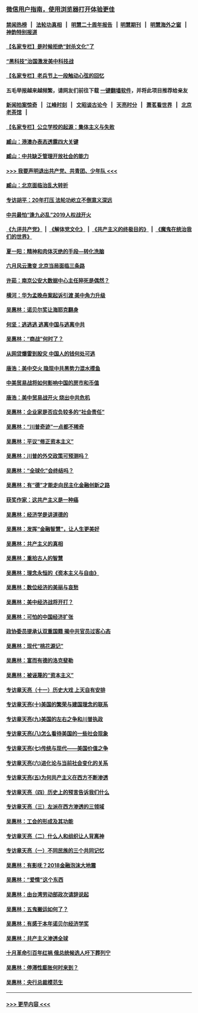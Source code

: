 ### [微信用户指南，使用浏览器打开体验更佳](https://github.com/gfw-breaker/banned-news1/blob/master/indexes/wechat-guide.md?t=0)
#### [禁闻热榜](热点新闻.md?t=0)  &nbsp;&nbsp;|&nbsp;&nbsp; [法轮功真相](https://github.com/gfw-breaker/truth/blob/master/README.md?t=0) &nbsp;&nbsp;|&nbsp;&nbsp; [明慧二十周年报告](https://github.com/gfw-breaker/mh-reports/blob/master/README.md?t=0) &nbsp;&nbsp;|&nbsp;&nbsp;[明慧期刊](https://github.com/gfw-breaker/mh-qikan) &nbsp;&nbsp;|&nbsp;&nbsp; [明慧海外之窗](https://github.com/gfw-breaker/mh-news/blob/master/README.md?t=0) &nbsp;&nbsp;|&nbsp;&nbsp; [神韵特别报道](https://github.com/gfw-breaker/mh-news/blob/master/shenyun.md?t=0)
#### [【名家专栏】是时候拒绝“封杀文化”了](../pages/nsc423/n11814093.md?t=02172103) 
#### [“黑科技”治国激发美中科技战](../pages/nsc423/n11638056.md?t=02172103) 
#### [【名家专栏】老兵节上一段触动心弦的回忆](../pages/nsc423/n11646016.md?t=02172103) 
#### 五毛举报越来越频繁，请网友们前往下载 [一键翻墙软件](https://github.com/gfw-breaker/ssr-accounts)，并将此项目推荐给亲友
#### [新闻拍案惊奇](https://github.com/gfw-breaker/banned-news1/blob/master/pages/link4.md) &nbsp;&nbsp;|&nbsp;&nbsp; [江峰时刻](https://github.com/gfw-breaker/banned-news1/blob/master/pages/link4.md) &nbsp;&nbsp;|&nbsp;&nbsp; [文昭谈古论今](https://github.com/gfw-breaker/banned-news1/blob/master/pages/link4.md) &nbsp;&nbsp;|&nbsp;&nbsp; [天亮时分](https://github.com/gfw-breaker/banned-news1/blob/master/pages/link4.md) &nbsp;&nbsp;|&nbsp;&nbsp; [萧茗看世界](https://github.com/gfw-breaker/banned-news1/blob/master/pages/link4.md) &nbsp;&nbsp;|&nbsp;&nbsp; [北京老茶馆](https://github.com/gfw-breaker/banned-news1/blob/master/pages/link4.md) &nbsp;&nbsp;|&nbsp;&nbsp; 
#### [【名家专栏】公立学校的起源：集体主义与失败](../pages/nsc423/n11601833.md?t=02172103) 
#### [臧山：港澳办表态透露四大关键](../pages/nsc423/n11421628.md?t=02172103) 
#### [臧山：中共缺乏管理开放社会的能力](../pages/nsc423/n11407457.md?t=02172103) 
#### [>>> 我要声明退出共产党、共青团、少年队 <<<](https://github.com/begood0513/goodnews/blob/master/quit/letter.md) 
#### [臧山：北京面临治乱大转折](../pages/nsc423/n11406895.md?t=02172103) 
#### [专访胡平：20年打压 法轮功屹立不倒意义深远](../pages/nsc423/n11398800.md?t=02172103) 
#### [中共最怕“逢九必乱”2019人权战开火](../pages/nsc423/n11385248.md?t=02172103) 
#### [《九评共产党》](https://github.com/begood0513/9ping.md/blob/master/README.md) &nbsp;|&nbsp; [《解体党文化》](../../../../jtdwh.md/blob/master/README.md)  &nbsp;|&nbsp; [《共产主义的终极目的》](../../../../gczydzjmd.md/blob/master/README.md) &nbsp;|&nbsp; [《魔鬼在统治我们的世界》](../../../../mgztzwmdsj.md/blob/master/README.md) 
#### [夏一阳：精神和肉体灭绝的手段—转化洗脑](../pages/nsc423/n11368250.md?t=02172103) 
#### [六月风云激变 北京当局面临三条路](../pages/nsc423/n11313668.md?t=02172103) 
#### [许茹：南京公安大数据中心主任猝死是偶然？](../pages/nsc423/n11064744.md?t=02172103) 
#### [横河：华为孟晚舟案起诉引渡 美中角力升级](../pages/nsc423/n11027230.md?t=02172103) 
#### [吴惠林：诺贝尔奖让海耶克翻身](../pages/nsc423/n10890049.md?t=02172103) 
#### [何坚：逃逃逃 逃离中国与逃离中共](../pages/nsc423/n10592891.md?t=02172103) 
#### [吴惠林：“商战”何时了？](../pages/nsc423/n10573558.md?t=02172103) 
#### [从网贷爆雷到股灾 中国人的钱何处可逃](../pages/nsc423/n10572800.md?t=02172103) 
#### [唐浩：美中交火 隐现中共黑势力混水摸鱼](../pages/nsc423/n10544040.md?t=02172103) 
#### [中美贸易战将如何影响中国的房市和币值](../pages/nsc423/n10543697.md?t=02172103) 
#### [唐浩：美中贸易战开火 烧出中共危机](../pages/nsc423/n10540126.md?t=02172103) 
#### [吴惠林：企业家是否应负较多的“社会责任”](../pages/nsc423/n10535022.md?t=02172103) 
#### [吴惠林：“川普奇迹”一点都不稀奇](../pages/nsc423/n10512808.md?t=02172103) 
#### [吴惠林：平议“修正资本主义”](../pages/nsc423/n10495724.md?t=02172103) 
#### [吴惠林：川普的外交政策可预测吗？](../pages/nsc423/n10462387.md?t=02172103) 
#### [吴惠林：“全球化”会终结吗？](../pages/nsc423/n10452838.md?t=02172103) 
#### [吴惠林：有“德”才能走向民主化金融创新之路](../pages/nsc423/n10432292.md?t=02172103) 
#### [获奖作家：这共产主义是一种癌](../pages/nsc423/n10431541.md?t=02172103) 
#### [吴惠林：经济学是讲道德的](../pages/nsc423/n10398014.md?t=02172103) 
#### [吴惠林：发挥“金融智慧”，让人生更美好](../pages/nsc423/n10375019.md?t=02172103) 
#### [吴惠林：共产主义的真相](../pages/nsc423/n10351394.md?t=02172103) 
#### [吴惠林：重拾古人的智慧](../pages/nsc423/n10337691.md?t=02172103) 
#### [吴惠林：理念永恒的《资本主义与自由》](../pages/nsc423/n10316274.md?t=02172103) 
#### [吴惠林：数位经济的美丽与哀愁](../pages/nsc423/n10292946.md?t=02172103) 
#### [吴惠林：美中经济战将开打？](../pages/nsc423/n10258825.md?t=02172103) 
#### [吴惠林：可怕的中国经济扩张](../pages/nsc423/n10219147.md?t=02172103) 
#### [政协委员提承认双重国籍 揭中共官员过客心态](../pages/nsc423/n10208809.md?t=02172103) 
#### [吴惠林：现代“桃花源记”](../pages/nsc423/n10185234.md?t=02172103) 
#### [吴惠林：富而有德的洛克斐勒](../pages/nsc423/n10142264.md?t=02172103) 
#### [吴惠林：被诬蔑的“资本主义”](../pages/nsc423/n10124816.md?t=02172103) 
#### [专访章天亮（十一）历史大戏 上天自有安排](../pages/nsc423/n10094905.md?t=02172103) 
#### [专访章天亮(十)美国的繁荣与建国理念的联系](../pages/nsc423/n10094899.md?t=02172103) 
#### [专访章天亮(九)美国的左右之争和川普执政](../pages/nsc423/n10094889.md?t=02172103) 
#### [专访章天亮(八)怎么看待美国的一些社会现象](../pages/nsc423/n10094857.md?t=02172103) 
#### [专访章天亮(七)传统与现代——美国价值之争](../pages/nsc423/n10093140.md?t=02172103) 
#### [专访章天亮(六)进化论与当前社会变化的关系](../pages/nsc423/n10092036.md?t=02172103) 
#### [专访章天亮(五)为何共产主义在西方不断渗透](../pages/nsc423/n10083620.md?t=02172103) 
#### [专访章天亮（四）历史上的预言告诉我们什么](../pages/nsc423/n10083606.md?t=02172103) 
#### [专访章天亮（三）左派在西方渗透的三领域](../pages/nsc423/n10081115.md?t=02172103) 
#### [吴惠林：工会的形成及其功能](../pages/nsc423/n10080633.md?t=02172103) 
#### [专访章天亮（二）什么人和组织让人背离神](../pages/nsc423/n10076637.md?t=02172103) 
#### [专访章天亮（一）不同民族的三个共同记忆](../pages/nsc423/n10074188.md?t=02172103) 
#### [吴惠林：有影呒？2018金融泡沫大地震](../pages/nsc423/n10040534.md?t=02172103) 
#### [吴惠林：“爱情”这个东西](../pages/nsc423/n10019423.md?t=02172103) 
#### [吴惠林：由台湾劳动部政次请辞说起](../pages/nsc423/n9979679.md?t=02172103) 
#### [吴惠林：五鬼搬运如何了？](../pages/nsc423/n9925338.md?t=02172103) 
#### [吴惠林：有感于本年诺贝尔经济学奖](../pages/nsc423/n9871883.md?t=02172103) 
#### [吴惠林：共产主义渗透全球](../pages/nsc423/n9812748.md?t=02172103) 
#### [十月革命引百年红祸 俄总统候选人吁下葬列宁](../pages/nsc423/n9810182.md?t=02172103) 
#### [吴惠林：停滞性膨胀何时来到？](../pages/nsc423/n9764136.md?t=02172103) 
#### [吴惠林：央行总裁模范生](../pages/nsc423/n9728134.md?t=02172103) 

----
#### [ >>> 更早内容 <<< ](../indexes/nsc423-earlier.md)
